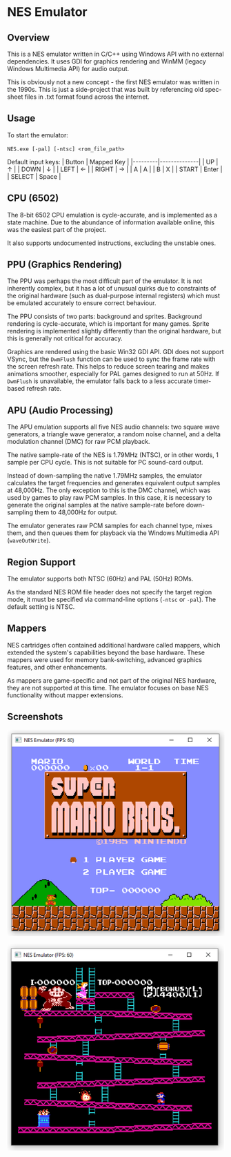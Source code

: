 # NES Emulator

## Overview

This is a NES emulator written in C/C++ using Windows API with no external dependencies. It uses GDI for graphics rendering and WinMM (legacy Windows Multimedia API) for audio output.

This is obviously not a new concept - the first NES emulator was written in the 1990s. This is just a side-project that was built by referencing old spec-sheet files in .txt format found across the internet.

## Usage

To start the emulator:

`NES.exe [-pal] [-ntsc] <rom_file_path>`

Default input keys:
| Button  | Mapped Key   |
|---------|--------------|
| UP      | ↑            |
| DOWN    | ↓            |
| LEFT    | ←            |
| RIGHT   | →            |
| A       | A            |
| B       | X            |
| START   | Enter        |
| SELECT  | Space        |

## CPU (6502)

The 8-bit 6502 CPU emulation is cycle-accurate, and is implemented as a state machine. Due to the abundance of information available online, this was the easiest part of the project.

It also supports undocumented instructions, excluding the unstable ones.

## PPU (Graphics Rendering)

The PPU was perhaps the most difficult part of the emulator. It is not inherently complex, but it has a lot of unusual quirks due to constraints of the original hardware (such as dual-purpose internal registers) which must be emulated accurately to ensure correct behaviour.

The PPU consists of two parts: background and sprites. Background rendering is cycle-accurate, which is important for many games. Sprite rendering is implemented slightly differently than the original hardware, but this is generally not critical for accuracy.

Graphics are rendered using the basic Win32 GDI API. GDI does not support VSync, but the `DwmFlush` function can be used to sync the frame rate with the screen refresh rate. This helps to reduce screen tearing and makes animations smoother, especially for PAL games designed to run at 50Hz. If `DwmFlush` is unavailable, the emulator falls back to a less accurate timer-based refresh rate.

## APU (Audio Processing)

The APU emulation supports all five NES audio channels: two square wave generators, a triangle wave generator, a random noise channel, and a delta modulation channel (DMC) for raw PCM playback.

The native sample-rate of the NES is 1.79MHz (NTSC), or in other words, 1 sample per CPU cycle. This is not suitable for PC sound-card output.

Instead of down-sampling the native 1.79MHz samples, the emulator calculates the target frequencies and generates equivalent output samples at 48,000Hz. The only exception to this is the DMC channel, which was used by games to play raw PCM samples. In this case, it is necessary to generate the original samples at the native sample-rate before down-sampling them to 48,000Hz for output.

The emulator generates raw PCM samples for each channel type, mixes them, and then queues them for playback via the Windows Multimedia API (`waveOutWrite`).

## Region Support

The emulator supports both NTSC (60Hz) and PAL (50Hz) ROMs.

As the standard NES ROM file header does not specify the target region mode, it must be specified via command-line options (`-ntsc` or `-pal`). The default setting is NTSC.

## Mappers

NES cartridges often contained additional hardware called mappers, which extended the system's capabilities beyond the base hardware. These mappers were used for memory bank-switching, advanced graphics features, and other enhancements.

As mappers are game-specific and not part of the original NES hardware, they are not supported at this time. The emulator focuses on base NES functionality without mapper extensions.

## Screenshots

![Super Mario Bros](screenshot_smb.png)

![Donkey Kong](screenshot_dk.png)

